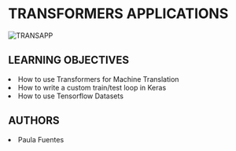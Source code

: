 # TRANSFORMERS APPLICATIONS
<img src="https://i.ibb.co/VQHj5MT/TRANSAPP.png" alt="TRANSAPP" border="0">

## LEARNING OBJECTIVES

<li>How to use Transformers for Machine Translation</li>
<li>How to write a custom train/test loop in Keras</li>
<li>How to use Tensorflow Datasets</li>

## AUTHORS
<li> Paula Fuentes </li>
